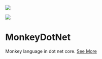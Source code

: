 ![](https://github.com/gaufung/MonkeyDotNet/workflows/Tests/badge.svg)

![](https://github.com/gaufung/MonkeyDotNet/workflows/Release/badge.svg)



# MonkeyDotNet
Monkey language in dot net core. [See More](https://github.com/gaufung/Monkey)
